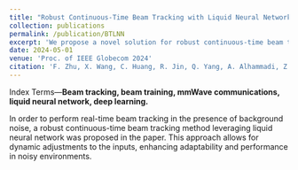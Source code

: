 ```yaml
---
title: "Robust Continuous-Time Beam Tracking with Liquid Neural Network"
collection: publications
permalink: /publication/BTLNN
excerpt: 'We propose a novel solution for robust continuous-time beam tracking with liquid neural network, which dynamically adjust the narrow mmWave beams to ensure real-time beam alignment with mobile users.'
date: 2024-05-01
venue: 'Proc. of IEEE Globecom 2024'
citation: 'F. Zhu, X. Wang, C. Huang, R. Jin, Q. Yang, A. Alhammadi, Z. Zhang, C. Yuen and M. Debbah, “Robust Continuous-Time Beam Tracking with Liquid Neural Network,” in Proc. of IEEE Globecom 2024.'
---
```

Index Terms—**Beam tracking, beam training, mmWave communications, liquid neural network, deep learning.**

In order to perform real-time beam tracking in the presence of background noise, a robust continuous-time beam tracking method leveraging liquid neural network was proposed in the paper. This approach allows for dynamic adjustments to the inputs, enhancing adaptability and performance in noisy environments. 

